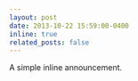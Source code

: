 ```yaml
---
layout: post
date: 2013-10-22 15:59:00-0400
inline: true
related_posts: false
---
```


A simple inline announcement.
